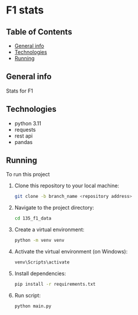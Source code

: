 # F1 stats

## Table of Contents
* [General info](#general-info)
* [Technologies](#technologies)
* [Running](#running)

## General info

Stats for F1

## Technologies
* python 3.11
* requests
* rest api
* pandas


## Running
To run this project

1. Clone this repository to your local machine:

   ```bash
   git clone -b branch_name <repository address>
   ```

2. Navigate to the project directory:

   ```bash
   cd 135_f1_data
   ```

3. Create a virtual environment:

   ```bash
   python -m venv venv
   ```

4. Activate the virtual environment (on Windows):

   ```bash
   venv\Scripts\activate
   ```

5. Install dependencies:

   ```bash
   pip install -r requirements.txt
   ```

6. Run script:

   ```bash
   python main.py
   ```
   
